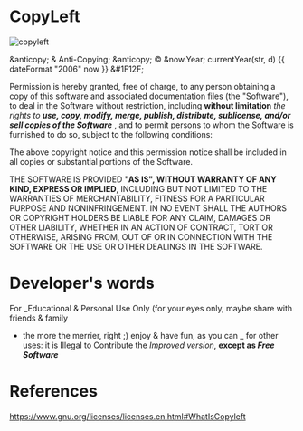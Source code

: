 # CopyLeft
![copyleft](https://user-images.githubusercontent.com/20923018/144321291-ee657dd5-f5b6-4448-9710-7daaa95e0cd1.png)

&anticopy; 
& Anti-Copying; &anticopy;
©
 &now.Year; currentYear(str, d)
 {{ dateFormat "2006" now }} 
&#1F12F;

Permission is hereby granted, free of charge, to any person obtaining a copy
of this software and associated documentation files (the "Software"), to deal
in the Software without restriction, including **without limitation** _the rights
to_ _**use, copy, modify, merge, publish, distribute, sublicense, 
and/or sell copies of the Software**_ , and to permit persons to whom the Software is
furnished to do so, subject to the following conditions:

The above copyright notice and this permission notice shall be included in
all copies or substantial portions of the Software.

THE SOFTWARE IS PROVIDED **"AS IS", WITHOUT WARRANTY OF ANY KIND, EXPRESS OR
IMPLIED**, INCLUDING BUT NOT LIMITED TO THE WARRANTIES OF MERCHANTABILITY,
FITNESS FOR A PARTICULAR PURPOSE AND NONINFRINGEMENT. IN NO EVENT SHALL THE
AUTHORS OR COPYRIGHT HOLDERS BE LIABLE FOR ANY CLAIM, DAMAGES OR OTHER
LIABILITY, WHETHER IN AN ACTION OF CONTRACT, TORT OR OTHERWISE, ARISING FROM,
OUT OF OR IN CONNECTION WITH THE SOFTWARE OR THE USE OR OTHER DEALINGS IN
THE SOFTWARE.

# Developer's words
For _Educational & Personal Use Only (for your eyes only, maybe share with friends & family 
- the more the merrier, right ;)
enjoy & have fun, as you can _ 
for other uses: it is Illegal to Contribute the _Improved version_,
**except as _Free Software_**


# References
https://www.gnu.org/licenses/licenses.en.html#WhatIsCopyleft
